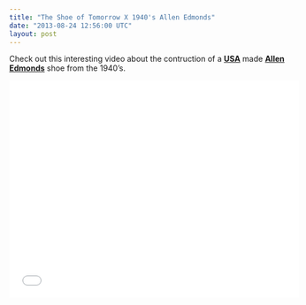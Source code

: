 ```yaml
---
title: "The Shoe of Tomorrow X 1940's Allen Edmonds"
date: "2013-08-24 12:56:00 UTC"
layout: post
---
```


<p>Check out this interesting video about the contruction of a <strong><a href="http://fuckyeahmadeinusa.tumblr.com">USA</a></strong> made <strong><a href="http://www.allenedmonds.com">Allen Edmonds</a></strong> shoe from the 1940&#8217;s.</p>
<p><iframe frameborder="0" height="393" src="//www.youtube.com/embed/_qoAXzhWw6M" width="524"></iframe></p>
